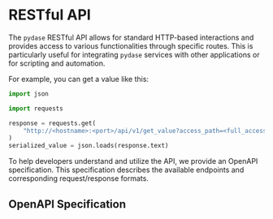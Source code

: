 # RESTful API

The `pydase` RESTful API allows for standard HTTP-based interactions and provides access to various functionalities through specific routes. This is particularly useful for integrating `pydase` services with other applications or for scripting and automation.

For example, you can get a value like this:

```python
import json

import requests

response = requests.get(
    "http://<hostname>:<port>/api/v1/get_value?access_path=<full_access_path>"
)
serialized_value = json.loads(response.text)
```

To help developers understand and utilize the API, we provide an OpenAPI specification. This specification describes the available endpoints and corresponding request/response formats.

## OpenAPI Specification

<swagger-ui src="./openapi.yaml"/>
